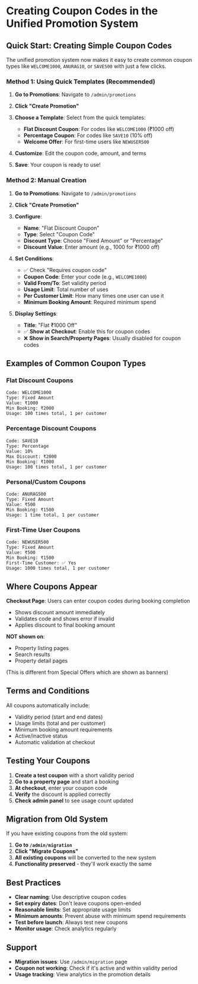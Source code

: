 # Creating Coupon Codes in the Unified Promotion System

## Quick Start: Creating Simple Coupon Codes

The unified promotion system now makes it easy to create common coupon types like `WELCOME1000`, `ANURAG10`, or `SAVE500` with just a few clicks.

### Method 1: Using Quick Templates (Recommended)

1. **Go to Promotions**: Navigate to `/admin/promotions`
2. **Click "Create Promotion"**
3. **Choose a Template**: Select from the quick templates:

   - **Flat Discount Coupon**: For codes like `WELCOME1000` (₹1000 off)
   - **Percentage Coupon**: For codes like `SAVE10` (10% off)
   - **Welcome Offer**: For first-time users like `NEWUSER500`

4. **Customize**: Edit the coupon code, amount, and terms
5. **Save**: Your coupon is ready to use!

### Method 2: Manual Creation

1. **Go to Promotions**: Navigate to `/admin/promotions`
2. **Click "Create Promotion"**
3. **Configure**:

   - **Name**: "Flat Discount Coupon"
   - **Type**: Select "Coupon Code"
   - **Discount Type**: Choose "Fixed Amount" or "Percentage"
   - **Discount Value**: Enter amount (e.g., 1000 for ₹1000 off)

4. **Set Conditions**:

   - ✅ Check "Requires coupon code"
   - **Coupon Code**: Enter your code (e.g., `WELCOME1000`)
   - **Valid From/To**: Set validity period
   - **Usage Limit**: Total number of uses
   - **Per Customer Limit**: How many times one user can use it
   - **Minimum Booking Amount**: Required minimum spend

5. **Display Settings**:
   - **Title**: "Flat ₹1000 Off"
   - ✅ **Show at Checkout**: Enable this for coupon codes
   - ❌ **Show in Search/Property Pages**: Usually disabled for coupon codes

## Examples of Common Coupon Types

### Flat Discount Coupons

```
Code: WELCOME1000
Type: Fixed Amount
Value: ₹1000
Min Booking: ₹2000
Usage: 100 times total, 1 per customer
```

### Percentage Discount Coupons

```
Code: SAVE10
Type: Percentage
Value: 10%
Max Discount: ₹2000
Min Booking: ₹1000
Usage: 100 times total, 1 per customer
```

### Personal/Custom Coupons

```
Code: ANURAG500
Type: Fixed Amount
Value: ₹500
Min Booking: ₹1500
Usage: 1 time total, 1 per customer
```

### First-Time User Coupons

```
Code: NEWUSER500
Type: Fixed Amount
Value: ₹500
Min Booking: ₹1500
First-Time Customer: ✅ Yes
Usage: 1000 times total, 1 per customer
```

## Where Coupons Appear

**Checkout Page**: Users can enter coupon codes during booking completion

- Shows discount amount immediately
- Validates code and shows error if invalid
- Applies discount to final booking amount

**NOT shown on**:

- Property listing pages
- Search results
- Property detail pages

(This is different from Special Offers which are shown as banners)

## Terms and Conditions

All coupons automatically include:

- Validity period (start and end dates)
- Usage limits (total and per customer)
- Minimum booking amount requirements
- Active/inactive status
- Automatic validation at checkout

## Testing Your Coupons

1. **Create a test coupon** with a short validity period
2. **Go to a property page** and start a booking
3. **At checkout**, enter your coupon code
4. **Verify** the discount is applied correctly
5. **Check admin panel** to see usage count updated

## Migration from Old System

If you have existing coupons from the old system:

1. **Go to `/admin/migration`**
2. **Click "Migrate Coupons"**
3. **All existing coupons** will be converted to the new system
4. **Functionality preserved** - they'll work exactly the same

## Best Practices

- **Clear naming**: Use descriptive coupon codes
- **Set expiry dates**: Don't leave coupons open-ended
- **Reasonable limits**: Set appropriate usage limits
- **Minimum amounts**: Prevent abuse with minimum spend requirements
- **Test before launch**: Always test new coupons
- **Monitor usage**: Check analytics regularly

## Support

- **Migration issues**: Use `/admin/migration` page
- **Coupon not working**: Check if it's active and within validity period
- **Usage tracking**: View analytics in the promotion details
